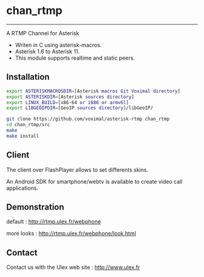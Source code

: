 chan_rtmp
=========

---
A RTMP Channel for Asterisk

* Writen in C using asterisk-macros.
* Asterisk 1.6 to Asterisk 11.
* This module supports realtime and static peers.


Installation
------------

```sh
export ASTERISKMACROSDIR=[Asterisk macros Git Voximal directory]
export ASTERISKDIR=[Asterisk sources directory]
export LINUX_BUILD=[x86-64 or i686 or armv6l]
export LIBGEOIPDIR=[GeoIP sources directory]/libGeoIP/

git clone https://github.com/voximal/asterisk-rtmp chan_rtmp
cd chan_rtmp/src
make
make install
```

Client
------

The client over FlashPlayer allows to set differents skins.

An Android SDK for smartphone/webtv is available to create video call applications.


Demonstration
-------------

default : http://rtmp.ulex.fr/webphone

more looks : http://rtmp.ulex.fr/webphone/look.html


Contact 
-------

Contact us with the Ulex web site : http://www.ulex.fr
